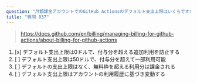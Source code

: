 ```yaml
---
question: "月額課金アカウントでのGitHub Actionsのデフォルト支出上限はいくらですか？"
title: "質問 037"
---
```


> https://docs.github.com/en/billing/managing-billing-for-github-actions/about-billing-for-github-actions
1. [x] デフォルト支出上限は0ドルで、付与分を超える追加利用を防止する
1. [ ] デフォルト支出上限は50ドルで、付与分を超えて一部利用可能
1. [ ] デフォルトの支出上限はなく、無料枠を超える利用分は課金される
1. [ ] デフォルト支出上限はアカウントの利用履歴に基づき変動する